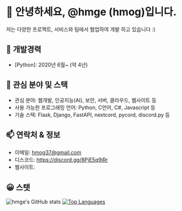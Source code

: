# 👋 안녕하세요, @hmge (hmog)입니다.
저는 다양한 프로젝트, 서비스와 팀에서 협업하여 개발 하고 있습니다 :)

## 💼 개발경력
- [Python]: 2020년 6월~ (약 4년)

## 🌱 관심 분야 및 스택
- 관심 분야: 웹개발, 인공지능(AI), 보안, 서버, 클라우드, 웹사이트 등
- 사용 가능한 프로그래밍 언어: Python, C언어, C#, Javascript 등
- 기술 스택: Flask, Django, FastAPI, nextcord, pycord, discord.py 등

## 📫 연락처 & 정보
- 이메일: hmog37@gmail.com
- 디스코드: https://discord.gg/8PjE5q9jRr
- 웹사이트: 

## 😀 스탯
![hmge's GitHub stats](https://github-readme-stats.vercel.app/api?username=hmge&show_icons=true)
[![Top Languages](https://github-readme-stats.vercel.app/api/top-langs/?username=hmge&layout=compact)](https://github.com/hmge/github-readme-stats)
